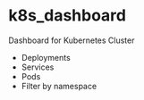 # k8s_dashboard
Dashboard for Kubernetes Cluster
- Deployments
- Services
- Pods
- Filter by namespace